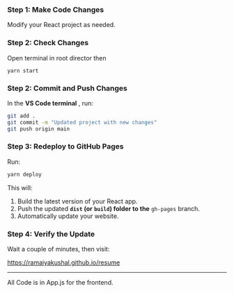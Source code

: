 
### **Step 1: Make Code Changes**

Modify your React project as needed.

### **Step 2: Check Changes**

Open terminal in root director then

```
yarn start
```

### **Step 2: Commit and Push Changes**

In the **VS Code terminal** , run:

```bash
git add .
git commit -m "Updated project with new changes"
git push origin main
```

### **Step 3: Redeploy to GitHub Pages**

Run:

```bash
yarn deploy
```

This will:

1. Build the latest version of your React app.
2. Push the updated **`dist` (or** **`build`) folder to the** `gh-pages` branch.
3. Automatically update your website.

### **Step 4: Verify the Update**

Wait a couple of minutes, then visit:

https://ramaiyakushal.github.io/resume

---

All Code is in App.js for the frontend.
